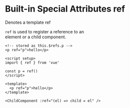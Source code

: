 # Built-in Special Attributes ref

Denotes a template ref  

`ref` is used to register a reference to an  
element or a child component.   

```vue
<!-- stored as this.$refs.p -->
<p ref="p">hello</p>

<script setup>
import { ref } from 'vue'

const p = ref()
</script>

<template>
  <p ref="p">hello</p>
</template>

<ChildComponent :ref="(el) => child = el" />
```
